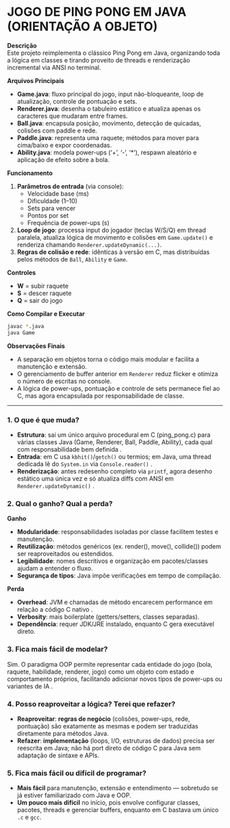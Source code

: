JOGO DE PING PONG EM JAVA (ORIENTAÇÃO A OBJETO)
==============================================

**Descrição**  
Este projeto reimplementa o clássico Ping Pong em Java, organizando toda a lógica em classes e tirando proveito de threads e renderização incremental via ANSI no terminal. 

**Arquivos Principais**  
- **Game.java**: fluxo principal do jogo, input não-bloqueante, loop de atualização, controle de pontuação e sets.   
- **Renderer.java**: desenha o tabuleiro estático e atualiza apenas os caracteres que mudaram entre frames.   
- **Ball.java**: encapsula posição, movimento, detecção de quicadas, colisões com paddle e rede.   
- **Paddle.java**: representa uma raquete; métodos para mover para cima/baixo e expor coordenadas.   
- **Ability.java**: modela power-ups (‘+’, ‘-’, ‘*’), respawn aleatório e aplicação de efeito sobre a bola.   

**Funcionamento**  
1. **Parâmetros de entrada** (via console):  
   - Velocidade base (ms)  
   - Dificuldade (1–10)  
   - Sets para vencer  
   - Pontos por set  
   - Frequência de power-ups (s)  
2. **Loop de jogo**: processa input do jogador (teclas W/S/Q) em thread paralela, atualiza lógica de movimento e colisões em `Game.update()` e renderiza chamando `Renderer.updateDynamic(...)`.  
3. **Regras de colisão e rede**: idênticas à versão em C, mas distribuídas pelos métodos de `Ball`, `Ability` e `Game`.  

**Controles**  
- **W** = subir raquete  
- **S** = descer raquete  
- **Q** = sair do jogo  

**Como Compilar e Executar**  
```bash
javac *.java
java Game
```

**Observações Finais**  
- A separação em objetos torna o código mais modular e facilita a manutenção e extensão.   
- O gerenciamento de buffer anterior em `Renderer` reduz flicker e otimiza o número de escritas no console.   
- A lógica de power-ups, pontuação e controle de sets permanece fiel ao C, mas agora encapsulada por responsabilidade de classe.   

---

### 1. O que é que muda?  
- **Estrutura**: sai um único arquivo procedural em C (ping_pong.c) para várias classes Java (Game, Renderer, Ball, Paddle, Ability), cada qual com responsabilidade bem definida .  
- **Entrada**: em C usa `kbhit()`/`getch()` ou termios; em Java, uma thread dedicada lê do `System.in` via `Console.reader()` .  
- **Renderização**: antes redesenho completo via `printf`, agora desenho estático uma única vez e só atualiza diffs com ANSI em `Renderer.updateDynamic()` .  

### 2. Qual o ganho? Qual a perda?  
**Ganho**  
- **Modularidade**: responsabilidades isoladas por classe facilitem testes e manutenção.  
- **Reutilização**: métodos genéricos (ex. render(), move(), collide()) podem ser reaproveitados ou estendidos.  
- **Legibilidade**: nomes descritivos e organização em pacotes/classes ajudam a entender o fluxo.  
- **Segurança de tipos**: Java impõe verificações em tempo de compilação.  

**Perda**  
- **Overhead**: JVM e chamadas de método encarecem performance em relação a código C nativo .  
- **Verbosity**: mais boilerplate (getters/setters, classes separadas).  
- **Dependência**: requer JDK/JRE instalado, enquanto C gera executável direto.  

### 3. Fica mais fácil de modelar?  
Sim. O paradigma OOP permite representar cada entidade do jogo (bola, raquete, habilidade, renderer, jogo) como um objeto com estado e comportamento próprios, facilitando adicionar novos tipos de power-ups ou variantes de IA .

### 4. Posso reaproveitar a lógica? Terei que refazer?  
- **Reaproveitar**: **regras de negócio** (colisões, power-ups, rede, pontuação) são exatamente as mesmas e podem ser traduzidas diretamente para métodos Java.  
- **Refazer**: **implementação** (loops, I/O, estruturas de dados) precisa ser reescrita em Java; não há port direto de código C para Java sem adaptação de sintaxe e APIs.  

### 5. Fica mais fácil ou difícil de programar?  
- **Mais fácil** para manutenção, extensão e entendimento — sobretudo se já estiver familiarizado com Java e OOP.  
- **Um pouco mais difícil** no início, pois envolve configurar classes, pacotes, threads e gerenciar buffers, enquanto em C bastava um único `.c` e `gcc`.  

